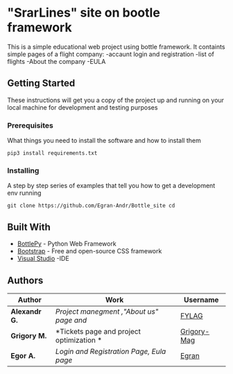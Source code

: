 # "SrarLines" site on bootle framework
This is a simple educational  web project using bottle framework. It containts simple pages of a flight company:
-accaunt login and registration
-list of flights
-About the company
-EULA 


## Getting Started

These instructions will get you a copy of the project up and running on your local machine for development and testing purposes

### Prerequisites

What things you need to install the software and how to install them

```
pip3 install requirements.txt
```

### Installing

A step by step series of examples that tell you how to get a development env running

```
git clone https://github.com/Egran-Andr/Bottle_site cd 
```

## Built With

* [BottlePy](https://bottlepy.org/) - Python Web Framework
* [Bootstrap](https://getbootstrap.com/) - Free and open-source CSS framework
* [Visual Studio](https://visualstudio.microsoft.com/ru/)  -IDE 


## Authors

| Author           | Work                                       | Username                                            |
|------------------|--------------------------------------------|-----------------------------------------------------|
| **Alexandr G.** | *Project manegment ,"About us" page and*   | [FYLAG](https://github.com/FYLAG)                   |
| **Grigory М.**  | *Tickets page and project optimization *   | [Grigory-Mag](https://github.com/Grigory-Mag)       |
| **Egor А.**      | *Login and Registration Page, Eula page*   | [Egran](https://github.com/Egran-Andr)              |
